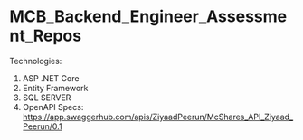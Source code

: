 # MCB_Backend_Engineer_Assessment_Repos
Technologies:
1. ASP .NET Core 
2. Entity Framework
3. SQL SERVER
4. OpenAPI Specs: https://app.swaggerhub.com/apis/ZiyaadPeerun/McShares_API_Ziyaad_Peerun/0.1
